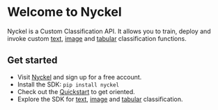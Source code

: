# Welcome to Nyckel

Nyckel is a Custom Classification API. It allows you to train, deploy and invoke custom [text](text_classification.md), [image](image_classification.md) and [tabular](tabular_classification.md) classification functions.

## Get started

* Visit [Nyckel](https://www.nyckel.com) and sign up for a free account.
* Install the SDK: `pip install nyckel`
* Check out the [Quickstart](quickstart.md) to get oriented.
* Explore the SDK for [text](text_classification.md), [image](image_classification.md) and [tabular](tabular_classification.md) classification.
